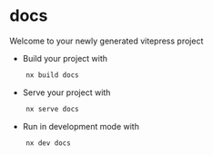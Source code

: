 # docs

Welcome to your newly generated vitepress project

-   Build your project with

```bash
    nx build docs
```

-   Serve your project with

```bash
    nx serve docs
```

-   Run in development mode with

```bash
    nx dev docs
```
